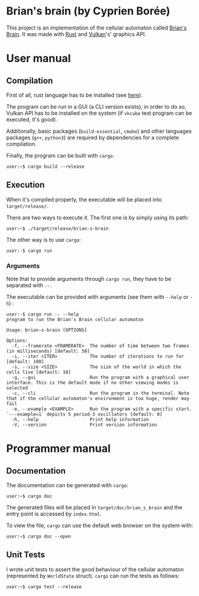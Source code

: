 # Brian's brain (by Cyprien Borée)

This project is an implementation of the cellular automaton called 
[Brian's Brain](https://en.wikipedia.org/wiki/Brian%27s_Brain). It was made  with 
[Rust](https://en.wikipedia.org/wiki/Rust_(programming_language)) and 
[Vulkan](https://en.wikipedia.org/wiki/Vulkan)'s' graphics API.

# User manual

## Compilation

First of all, rust language has to be installed (see [here](https://www.rust-lang.org/tools/install)).

The program can be run in a GUI (a CLI version exists), in order to do so, Vulkan API has to be 
installed on the system (if `vkcube` test program can be executed, it's good).

Additionally, basic packages (`build-essential`, `cmake`) and other languages packages (`g++`, `python3`)
are required by dependencies for a complete compilation.

Finally, the program can be built with `cargo`.
```console
user:~$ cargo build --release 
```

## Execution

When it's compiled properly, the executable will be placed into `target/release/`.

There are two ways to execute it. The first one is by simply using its path:

```console
user:~$ ./target/release/brian-s-brain
```

The other way is to use `cargo`:

```console
user:-$ cargo run
```

### Arguments

Note that to provide arguments through `cargo run`, they have to be separated with `--`.

The executable can be provided with arguments (see them with `--help` or `-h`) :

```console
user:-$ cargo run -- --help
program to run the Brian's Brain cellular automaton

Usage: brian-s-brain [OPTIONS]

Options:
  -f, --framerate <FRAMERATE>  The number of time between two frames (in milliseconds) [default: 50]
  -i, --iter <ITER>            The number of iterations to run for [default: 100]
  -s, --size <SIZE>            The size of the world in which the cells live [default: 10]
  -g, --gui                    Run the program with a graphical user interface. This is the default mode if no other viewing modes is selected
  -c, --cli                    Run the program in the terminal. Note that if the cellular automaton's environment is too huge, render may fail
  -e, --example <EXAMPLE>      Run the program with a specific start. `---example=1` depicts 5 period-3 oscillators [default: 0]
  -h, --help                   Print help information
  -V, --version                Print version information
```

# Programmer manual

## Documentation

The documentation can be generated with `cargo`:

```console
user:~$ cargo doc
```

The generated files will be placed in `target/doc/brian_s_brain` and the entry point is accessed by `index.html`.

To view the file, `cargo` can use the default web browser on the system with:

```console
user:~$ cargo doc --open
```

## Unit Tests

I wrote unit tests to assert the good behaviour of the cellular automaton (represented by `WorldState` struct). 
`cargo` can run the tests as follows:

```console
user:~$ cargo test --release
```
